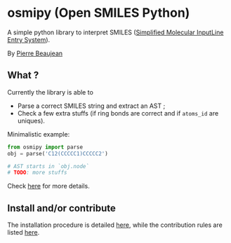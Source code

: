 # osmipy (Open SMILES Python)

A simple python library to interpret SMILES ([Simplified Molecular InputLine Entry System](https://en.wikipedia.org/wiki/Simplified_molecular-input_line-entry_system)).

By [Pierre Beaujean](https://pierrebeaujean.net/)

## What ?

Currently the library is able to

+ Parse a correct SMILES string and extract an AST ;
+ Check a few extra stuffs (if ring bonds are correct and if `atoms_id` are uniques). 

Minimalistic example:

```python
from osmipy import parse
obj = parse('C12(CCCCC1)CCCCC2')

# AST starts in `obj.node`
# TODO: more stuffs
```

Check  [here](https://pierre-24.github.io/osmipy/) for more details.

## Install and/or contribute

The installation procedure is detailed [here](https://pierre-24.github.io/osmipy/install.html), while the contribution rules are listed [here](https://pierre-24.github.io/osmipy/contributing.html).
